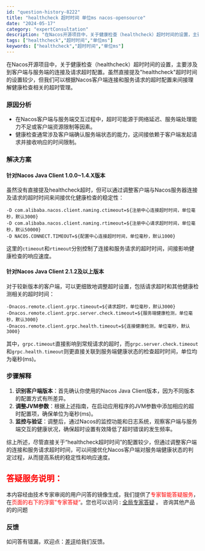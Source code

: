 ```yaml
---
id: "question-history-8222"
title: "healthcheck 超时时间 单位ms nacos-opensource"
date: "2024-05-17"
category: "expertConsultation"
description: "在Nacos开源项目中，关于健康检查（healthcheck）超时时间的设置，主要涉及到客户端与服务端的连接及请求超时配置。虽然直接提及healthcheck超时时间的设置较少，但我们可以根据Nacos客户端连接和服务请求的超时配置来间接理解健康检查相关的超时管理。### 原因分析- 在Nacos客"
tags: ["healthcheck","超时时间","单位ms"]
keywords: ["healthcheck","超时时间","单位ms"]
---
```


在Nacos开源项目中，关于健康检查（healthcheck）超时时间的设置，主要涉及到客户端与服务端的连接及请求超时配置。虽然直接提及"healthcheck"超时时间的设置较少，但我们可以根据Nacos客户端连接和服务请求的超时配置来间接理解健康检查相关的超时管理。

### 原因分析
- 在Nacos客户端与服务端交互过程中，超时可能源于网络延迟、服务端处理能力不足或客户端资源限制等因素。
- 健康检查通常涉及客户端确认服务端状态的能力，这间接依赖于客户端发起请求并接收响应的时间限制。

### 解决方案
#### 针对Nacos Java Client 1.0.0~1.4.X版本
虽然没有直接提及healthcheck超时，但可以通过调整客户端与Nacos服务器连接及请求的超时时间来间接优化健康检查的稳定性：
```shell
-D com.alibaba.nacos.client.naming.ctimeout=${注册中心连接超时时间，单位毫秒，默认3000}
-D com.alibaba.nacos.client.naming.rtimeout=${注册中心请求超时时间，单位毫秒，默认50000}
-D NACOS.CONNECT.TIMEOUT=${配置中心连接超时时间，单位毫秒，默认1000}
```
这里的`ctimeout`和`rtimeout`分别控制了连接和服务请求的超时时间，间接影响健康检查的响应速度。

#### 针对Nacos Java Client 2.1.2及以上版本
对于较新版本的客户端，可以更细致地调整超时设置，包括请求超时和其他健康检测相关的超时时间：
```shell
-Dnacos.remote.client.grpc.timeout=${请求超时，单位毫秒，默认3000}
-Dnacos.remote.client.grpc.server.check.timeout=${服务端健康检测，单位毫秒，默认3000}
-Dnacos.remote.client.grpc.health.timeout=${连接健康检测，单位毫秒，默认3000}
```
其中，`grpc.timeout`直接影响到常规请求的超时，而`grpc.server.check.timeout`和`grpc.health.timeout`则更直接关联到服务端健康状态的检查超时时间，单位均为毫秒(ms)。

### 步骤解释
1. **识别客户端版本**：首先确认你使用的Nacos Java Client版本，因为不同版本的配置方式有所差异。
2. **调整JVM参数**：根据上述指南，在启动应用程序的JVM参数中添加相应的超时配置项，确保单位为毫秒(ms)。
3. **监控与验证**：调整后，通过Nacos的监控功能和日志系统，观察客户端与服务端交互的健康状况，确保超时设置有效降低了超时错误的发生频率。

综上所述，尽管直接关于“healthcheck超时时间”的配置较少，但通过调整客户端的连接和服务请求超时时间，可以间接优化Nacos客户端对服务端健康状态的判定过程，从而提高系统的稳定性和响应速度。
## <font color="#FF0000">答疑服务说明：</font> 

本内容经由技术专家审阅的用户问答的镜像生成，我们提供了<font color="#FF0000">专家智能答疑服务</font>，在<font color="#FF0000">页面的右下的浮窗”专家答疑“</font>。您也可以访问 : [全局专家答疑](https://opensource.alibaba.com/chatBot) 。 咨询其他产品的的问题

### 反馈
如问答有错漏，欢迎点：[差评](https://ai.nacos.io/user/feedbackByEnhancerGradePOJOID?enhancerGradePOJOId=13577)给我们反馈。
